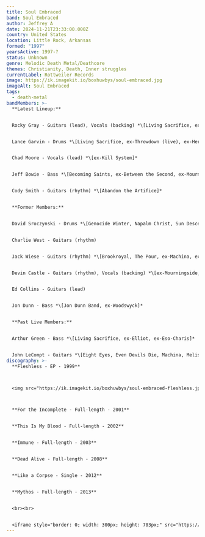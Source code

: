 ```yaml
---
title: Soul Embraced
band: Soul Embraced
author: Jeffrey A
date: 2024-11-21T23:33:00.000Z
country: United States
location: Little Rock, Arkansas
formed: "1997"
yearsActive: 1997-?
status: Unknown
genre: Melodic Death Metal/Deathcore
themes: Christianity, Death, Inner struggles
currentLabel: Rottweiler Records
image: https://ik.imagekit.io/boxhuwbys/soul-embraced.jpg
imageAlt: Soul Embraced
tags:
  - death-metal
bandMembers: >-
  **Latest Lineup:**


  Rocky Gray - Guitars (lead), Vocals (backing) *\[Living Sacrifice, ex-Shredded Corpse, Even Devils Die, Machina, Rocky Gray, ex-Bleeding Through (live), ex-3 for Sorrow, ex-Chalice, ex-Cryptic Memoirs, ex-Evanescence, ex-Fatal Thirteen, ex-Kill System, ex-Mourningside, ex-PainGod, ex-Project 86, ex-Seminal Death, ex-Sickshine, ex-Solus Deus, ex-The Burning, ex-We Are the Fallen, ex-The Killer and the Star (live)]*


  Lance Garvin - Drums *\[Living Sacrifice, ex-Throwdown (live), ex-Heroes Among Thieves, ex-Kill System, ex-The Blamed (live), ex-Zao (live)]*


  Chad Moore - Vocals (lead) *\[ex-Kill System]*


  Jeff Bowie - Bass *\[Becoming Saints, ex-Between the Second, ex-Mourningside]*


  Cody Smith - Guitars (rhythm) *\[Abandon the Artifice]*


  **Former Members:**


  David Sroczynski - Drums *\[Genocide Winter, Napalm Christ, Sun Descends Black, ex-Inner War, ex-Shredded Corpse, ex-Thy Pain, ex-Seminal Death]*


  Charlie West - Guitars (rhythm)


  Jack Wiese - Guitars (rhythm) *\[Brookroyal, The Pour, ex-Machina, ex-Mourningside, ex-MT, ex-The 5th Element]*


  Devin Castle - Guitars (rhythm), Vocals (backing) *\[ex-Mourningside, ex-Temper Effect]*


  Ed Collins - Guitars (lead)


  Jon Dunn - Bass *\[Jon Dunn Band, ex-Woodswyck]*


  **Past Live Members:**


  Arthur Green - Bass *\[Living Sacrifice, ex-Elliot, ex-Eso-Charis]*


  John LeCompt - Guitars *\[Eight Eyes, Even Devils Die, Machina, Melissa Martin Band, NoMara, ex-Evanescence, ex-Kill System, ex-Mindrage, ex-Mourningside, ex-We Are the Fallen]*
discography: >-
  **Fleshless - EP - 1999**



  <img src="https://ik.imagekit.io/boxhuwbys/soul-embraced-fleshless.jpg" alt="Soul Embraced - Fleshless -EP cover" style="width:300px; height:auto;">



  **For the Incomplete - Full-length - 2001**


  **This Is My Blood - Full-length - 2002**


  **Immune - Full-length - 2003**


  **Dead Alive - Full-length - 2008**


  **Like a Corpse - Single - 2012**


  **Mythos - Full-length - 2013**


  <br><br>


  <iframe style="border: 0; width: 300px; height: 703px;" src="https://bandcamp.com/EmbeddedPlayer/album=810791600/size=large/bgcol=333333/linkcol=0f91ff/transparent=true/" seamless><a href="https://soulembraced.bandcamp.com/album/mythos">Mythos by Soul Embraced</a></iframe>
---
```

